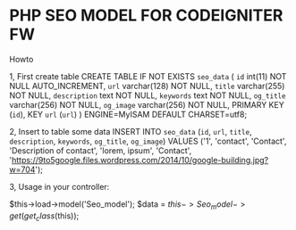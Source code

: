 # PHP SEO MODEL FOR CODEIGNITER FW

Howto

1, First create table
CREATE TABLE IF NOT EXISTS `seo_data` (
  `id` int(11) NOT NULL AUTO_INCREMENT,
  `url` varchar(128) NOT NULL,
  `title` varchar(255) NOT NULL,
  `description` text NOT NULL,
  `keywords` text NOT NULL,
  `og_title` varchar(256) NOT NULL,
  `og_image` varchar(256) NOT NULL,
  PRIMARY KEY (`id`),
  KEY `url` (`url`)
) ENGINE=MyISAM  DEFAULT CHARSET=utf8;

2, Insert to table some data
INSERT INTO `seo_data` 
(`id`, `url`, `title`, `description`, `keywords`, `og_title`, `og_image`) 
VALUES 
('1', 'contact', 'Contact', 'Description of contact', 'lorem, ipsum', 'Contact', 'https://9to5google.files.wordpress.com/2014/10/google-building.jpg?w=704');

3, Usage
in your controller:

$this->load->model('Seo_model');
$data = $this->Seo_model->get(get_class($this));
